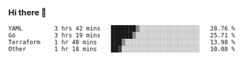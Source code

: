 ### Hi there 👋


<!--START_SECTION:waka-->

```text
YAML         3 hrs 42 mins   ███████▒░░░░░░░░░░░░░░░░░   28.76 %
Go           3 hrs 19 mins   ██████▒░░░░░░░░░░░░░░░░░░   25.71 %
Terraform    1 hr 48 mins    ███▒░░░░░░░░░░░░░░░░░░░░░   13.98 %
Other        1 hr 18 mins    ██▓░░░░░░░░░░░░░░░░░░░░░░   10.08 %
```

<!--END_SECTION:waka-->

<!--
**ssrahul96/ssrahul96** is a ✨ _special_ ✨ repository because its `README.md` (this file) appears on your GitHub profile.

Here are some ideas to get you started:

- 🔭 I’m currently working on ...
- 🌱 I’m currently learning ...
- 👯 I’m looking to collaborate on ...
- 🤔 I’m looking for help with ...
- 💬 Ask me about ...
- 📫 How to reach me: ...
- 😄 Pronouns: ...
- ⚡ Fun fact: ...
-->
